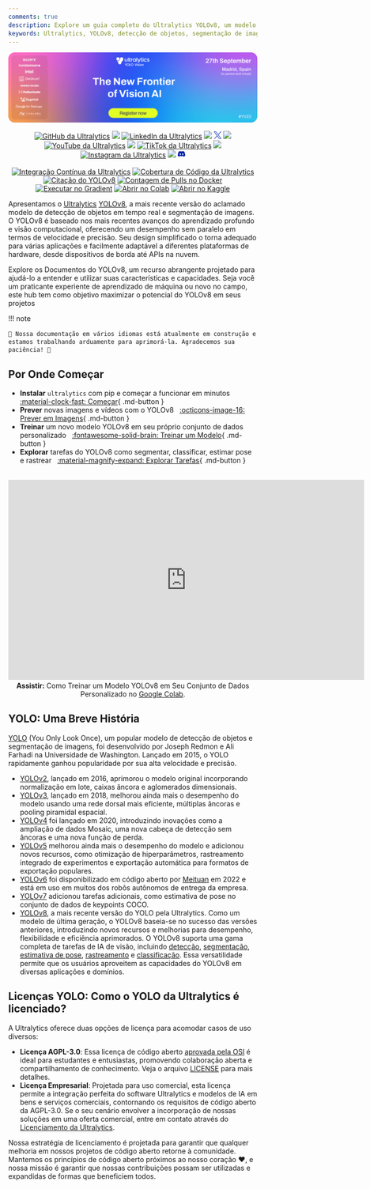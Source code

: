 ```yaml
---
comments: true
description: Explore um guia completo do Ultralytics YOLOv8, um modelo de detecção de objetos e segmentação de imagens de alta velocidade e precisão. Tutoriais de instalação, previsão, treinamento e muito mais.
keywords: Ultralytics, YOLOv8, detecção de objetos, segmentação de imagens, aprendizado de máquina, aprendizado profundo, visão computacional, instalação do YOLOv8, previsão do YOLOv8, treinamento do YOLOv8, história do YOLO, licenças do YOLO
---
```


<div align="center">
  <p>
    <a href="https://yolovision.ultralytics.com" target="_blank">
    <img width="1024" src="https://raw.githubusercontent.com/ultralytics/assets/main/yolov8/banner-yolov8.png" alt="Banner Ultralytics YOLO"></a>
  </p>
  <a href="https://github.com/ultralytics"><img src="https://github.com/ultralytics/assets/raw/main/social/logo-social-github.png" width="3%" alt="GitHub da Ultralytics"></a>
  <img src="https://github.com/ultralytics/assets/raw/main/social/logo-transparent.png" width="3%">
  <a href="https://www.linkedin.com/company/ultralytics/"><img src="https://github.com/ultralytics/assets/raw/main/social/logo-social-linkedin.png" width="3%" alt="LinkedIn da Ultralytics"></a>
  <img src="https://github.com/ultralytics/assets/raw/main/social/logo-transparent.png" width="3%">
  <a href="https://twitter.com/ultralytics"><img src="https://github.com/ultralytics/assets/raw/main/social/logo-social-twitter.png" width="3%" alt="Twitter da Ultralytics"></a>
  <img src="https://github.com/ultralytics/assets/raw/main/social/logo-transparent.png" width="3%">
  <a href="https://youtube.com/ultralytics"><img src="https://github.com/ultralytics/assets/raw/main/social/logo-social-youtube.png" width="3%" alt="YouTube da Ultralytics"></a>
  <img src="https://github.com/ultralytics/assets/raw/main/social/logo-transparent.png" width="3%">
  <a href="https://www.tiktok.com/@ultralytics"><img src="https://github.com/ultralytics/assets/raw/main/social/logo-social-tiktok.png" width="3%" alt="TikTok da Ultralytics"></a>
  <img src="https://github.com/ultralytics/assets/raw/main/social/logo-transparent.png" width="3%">
  <a href="https://www.instagram.com/ultralytics/"><img src="https://github.com/ultralytics/assets/raw/main/social/logo-social-instagram.png" width="3%" alt="Instagram da Ultralytics"></a>
  <img src="https://github.com/ultralytics/assets/raw/main/social/logo-transparent.png" width="3%">
  <a href="https://ultralytics.com/discord"><img src="https://github.com/ultralytics/assets/raw/main/social/logo-social-discord.png" width="3%" alt="Discord da Ultralytics"></a>
  <br>
  <br>
  <a href="https://github.com/ultralytics/ultralytics/actions/workflows/ci.yaml"><img src="https://github.com/ultralytics/ultralytics/actions/workflows/ci.yaml/badge.svg" alt="Integração Contínua da Ultralytics"></a>
  <a href="https://codecov.io/github/ultralytics/ultralytics"><img src="https://codecov.io/github/ultralytics/ultralytics/branch/main/graph/badge.svg?token=HHW7IIVFVY" alt="Cobertura de Código da Ultralytics"></a>
  <a href="https://zenodo.org/badge/latestdoi/264818686"><img src="https://zenodo.org/badge/264818686.svg" alt="Citação do YOLOv8"></a>
  <a href="https://hub.docker.com/r/ultralytics/ultralytics"><img src="https://img.shields.io/docker/pulls/ultralytics/ultralytics?logo=docker" alt="Contagem de Pulls no Docker"></a>
  <br>
  <a href="https://console.paperspace.com/github/ultralytics/ultralytics"><img src="https://assets.paperspace.io/img/gradient-badge.svg" alt="Executar no Gradient"/></a>
  <a href="https://colab.research.google.com/github/ultralytics/ultralytics/blob/main/examples/tutorial.ipynb"><img src="https://colab.research.google.com/assets/colab-badge.svg" alt="Abrir no Colab"></a>
  <a href="https://www.kaggle.com/ultralytics/yolov8"><img src="https://kaggle.com/static/images/open-in-kaggle.svg" alt="Abrir no Kaggle"></a>
</div>

Apresentamos o [Ultralytics](https://ultralytics.com) [YOLOv8](https://github.com/ultralytics/ultralytics), a mais recente versão do aclamado modelo de detecção de objetos em tempo real e segmentação de imagens. O YOLOv8 é baseado nos mais recentes avanços do aprendizado profundo e visão computacional, oferecendo um desempenho sem paralelo em termos de velocidade e precisão. Seu design simplificado o torna adequado para várias aplicações e facilmente adaptável a diferentes plataformas de hardware, desde dispositivos de borda até APIs na nuvem.

Explore os Documentos do YOLOv8, um recurso abrangente projetado para ajudá-lo a entender e utilizar suas características e capacidades. Seja você um praticante experiente de aprendizado de máquina ou novo no campo, este hub tem como objetivo maximizar o potencial do YOLOv8 em seus projetos

!!! note
    
    🚧 Nossa documentação em vários idiomas está atualmente em construção e estamos trabalhando arduamente para aprimorá-la. Agradecemos sua paciência! 🙏

## Por Onde Começar

- **Instalar** `ultralytics` com pip e começar a funcionar em minutos &nbsp; [:material-clock-fast: Começar](quickstart.md){ .md-button }
- **Prever** novas imagens e vídeos com o YOLOv8 &nbsp; [:octicons-image-16: Prever em Imagens](modes/predict.md){ .md-button }
- **Treinar** um novo modelo YOLOv8 em seu próprio conjunto de dados personalizado &nbsp; [:fontawesome-solid-brain: Treinar um Modelo](modes/train.md){ .md-button }
- **Explorar** tarefas do YOLOv8 como segmentar, classificar, estimar pose e rastrear &nbsp; [:material-magnify-expand: Explorar Tarefas](tasks/index.md){ .md-button }

<p align="center">
  <br>
  <iframe width="720" height="405" src="https://www.youtube.com/embed/LNwODJXcvt4?si=7n1UvGRLSd9p5wKs"
    title="Reprodutor de vídeo do YouTube" frameborder="0"
    allow="accelerometer; autoplay; clipboard-write; encrypted-media; gyroscope; picture-in-picture; web-share"
    allowfullscreen>
  </iframe>
  <br>
  <strong>Assistir:</strong> Como Treinar um Modelo YOLOv8 em Seu Conjunto de Dados Personalizado no <a href="https://colab.research.google.com/github/ultralytics/ultralytics/blob/main/examples/tutorial.ipynb" target="_blank">Google Colab</a>.
</p>

## YOLO: Uma Breve História

[YOLO](https://arxiv.org/abs/1506.02640) (You Only Look Once), um popular modelo de detecção de objetos e segmentação de imagens, foi desenvolvido por Joseph Redmon e Ali Farhadi na Universidade de Washington. Lançado em 2015, o YOLO rapidamente ganhou popularidade por sua alta velocidade e precisão.

- [YOLOv2](https://arxiv.org/abs/1612.08242), lançado em 2016, aprimorou o modelo original incorporando normalização em lote, caixas âncora e aglomerados dimensionais.
- [YOLOv3](https://pjreddie.com/media/files/papers/YOLOv3.pdf), lançado em 2018, melhorou ainda mais o desempenho do modelo usando uma rede dorsal mais eficiente, múltiplas âncoras e pooling piramidal espacial.
- [YOLOv4](https://arxiv.org/abs/2004.10934) foi lançado em 2020, introduzindo inovações como a ampliação de dados Mosaic, uma nova cabeça de detecção sem âncoras e uma nova função de perda.
- [YOLOv5](https://github.com/ultralytics/yolov5) melhorou ainda mais o desempenho do modelo e adicionou novos recursos, como otimização de hiperparâmetros, rastreamento integrado de experimentos e exportação automática para formatos de exportação populares.
- [YOLOv6](https://github.com/meituan/YOLOv6) foi disponibilizado em código aberto por [Meituan](https://about.meituan.com/) em 2022 e está em uso em muitos dos robôs autônomos de entrega da empresa.
- [YOLOv7](https://github.com/WongKinYiu/yolov7) adicionou tarefas adicionais, como estimativa de pose no conjunto de dados de keypoints COCO.
- [YOLOv8](https://github.com/ultralytics/ultralytics), a mais recente versão do YOLO pela Ultralytics. Como um modelo de última geração, o YOLOv8 baseia-se no sucesso das versões anteriores, introduzindo novos recursos e melhorias para desempenho, flexibilidade e eficiência aprimorados. O YOLOv8 suporta uma gama completa de tarefas de IA de visão, incluindo [detecção](tasks/detect.md), [segmentação](tasks/segment.md), [estimativa de pose](tasks/pose.md), [rastreamento](modes/track.md) e [classificação](tasks/classify.md). Essa versatilidade permite que os usuários aproveitem as capacidades do YOLOv8 em diversas aplicações e domínios.

## Licenças YOLO: Como o YOLO da Ultralytics é licenciado?

A Ultralytics oferece duas opções de licença para acomodar casos de uso diversos:

- **Licença AGPL-3.0**: Essa licença de código aberto [aprovada pela OSI](https://opensource.org/licenses/) é ideal para estudantes e entusiastas, promovendo colaboração aberta e compartilhamento de conhecimento. Veja o arquivo [LICENSE](https://github.com/ultralytics/ultralytics/blob/main/LICENSE) para mais detalhes.
- **Licença Empresarial**: Projetada para uso comercial, esta licença permite a integração perfeita do software Ultralytics e modelos de IA em bens e serviços comerciais, contornando os requisitos de código aberto da AGPL-3.0. Se o seu cenário envolver a incorporação de nossas soluções em uma oferta comercial, entre em contato através do [Licenciamento da Ultralytics](https://ultralytics.com/license).

Nossa estratégia de licenciamento é projetada para garantir que qualquer melhoria em nossos projetos de código aberto retorne à comunidade. Mantemos os princípios de código aberto próximos ao nosso coração ❤️, e nossa missão é garantir que nossas contribuições possam ser utilizadas e expandidas de formas que beneficiem todos.

